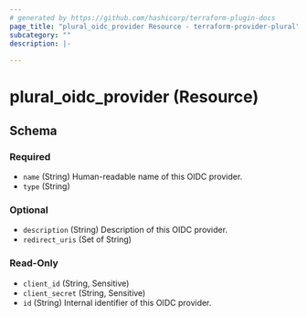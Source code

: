 ```yaml
---
# generated by https://github.com/hashicorp/terraform-plugin-docs
page_title: "plural_oidc_provider Resource - terraform-provider-plural"
subcategory: ""
description: |-
  
---
```


# plural_oidc_provider (Resource)





<!-- schema generated by tfplugindocs -->
## Schema

### Required

- `name` (String) Human-readable name of this OIDC provider.
- `type` (String)

### Optional

- `description` (String) Description of this OIDC provider.
- `redirect_uris` (Set of String)

### Read-Only

- `client_id` (String, Sensitive)
- `client_secret` (String, Sensitive)
- `id` (String) Internal identifier of this OIDC provider.
